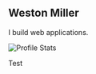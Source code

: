 ## Weston Miller

I build web applications.

![Profile Stats](https://github-readme-stats.vercel.app/api/top-langs?username=weastonmiller&show_icons=true&locale=en&layout=compact)

<div style={{backgroundColor: "blue", padding: "1rem", color: "#ffffff"}}>Test</div>
